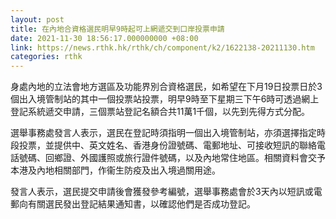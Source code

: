 ```yaml
---
layout: post
title: 在內地合資格選民明早9時起可上網遞交到口岸投票申請
date: 2021-11-30 18:56:17.000000000 +08:00
link: https://news.rthk.hk/rthk/ch/component/k2/1622138-20211130.htm
categories: rthk
---
```


身處內地的立法會地方選區及功能界別合資格選民，如希望在下月19日投票日於3個出入境管制站的其中一個投票站投票，明早9時至下星期三下午6時可透過網上登記系統遞交申請，三個票站登記名額合共11萬1千個，以先到先得方式分配。

選舉事務處發言人表示，選民在登記時須指明一個出入境管制站，亦須選擇指定時段投票，並提供中、英文姓名、香港身份證號碼、電郵地址、可接收短訊的聯絡電話號碼、回鄉證、外國護照或旅行證件號碼，以及內地常住地區。相關資料會交予本港及內地相關部門，作衞生防疫及出入境過關用途。

發言人表示，選民提交申請後會獲發參考編號，選舉事務處會於3天內以短訊或電郵向有關選民發出登記結果通知書，以確認他們是否成功登記。
